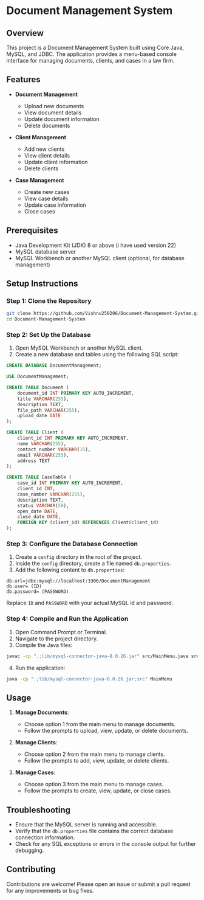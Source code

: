 # Document Management System

## Overview

This project is a Document Management System built using Core Java, MySQL, and JDBC. The application provides a menu-based console interface for managing documents, clients, and cases in a law firm.

## Features

- **Document Management**
  - Upload new documents
  - View document details
  - Update document information
  - Delete documents

- **Client Management**
  - Add new clients
  - View client details
  - Update client information
  - Delete clients

- **Case Management**
  - Create new cases
  - View case details
  - Update case information
  - Close cases

## Prerequisites

- Java Development Kit (JDK) 8 or above (i have used version 22)
- MySQL database server
- MySQL Workbench or another MySQL client (optional, for database management)

## Setup Instructions

### Step 1: Clone the Repository

```sh
git clone https://github.com/Vishnu250206/Document-Management-System.git
cd Document-Management-System
```

### Step 2: Set Up the Database

1. Open MySQL Workbench or another MySQL client.
2. Create a new database and tables using the following SQL script:

```sql
CREATE DATABASE DocumentManagement;

USE DocumentManagement;

CREATE TABLE Document (
    document_id INT PRIMARY KEY AUTO_INCREMENT,
    title VARCHAR(255),
    description TEXT,
    file_path VARCHAR(255),
    upload_date DATE
);

CREATE TABLE Client (
    client_id INT PRIMARY KEY AUTO_INCREMENT,
    name VARCHAR(255),
    contact_number VARCHAR(15),
    email VARCHAR(255),
    address TEXT
);

CREATE TABLE CaseTable (
    case_id INT PRIMARY KEY AUTO_INCREMENT,
    client_id INT,
    case_number VARCHAR(255),
    description TEXT,
    status VARCHAR(50),
    open_date DATE,
    close_date DATE,
    FOREIGN KEY (client_id) REFERENCES Client(client_id)
);
```

### Step 3: Configure the Database Connection

1. Create a `config` directory in the root of the project.
2. Inside the `config` directory, create a file named `db.properties`.
3. Add the following content to `db.properties`:

```properties
db.url=jdbc:mysql://localhost:3306/DocumentManagement
db.user= (ID)
db.password= (PASSWORD)
```

Replace `ID` and `PASSWORD` with your actual MySQL id and password.

### Step 4: Compile and Run the Application

1. Open Command Prompt or Terminal.
2. Navigate to the project directory.
3. Compile the Java files:

```sh
javac -cp ".;lib/mysql-connector-java-8.0.26.jar" src/MainMenu.java src/DocumentManager.java src/ClientManager.java src/CaseManager.java src/db/DBConnection.java
```

4. Run the application:

```sh
java -cp ".;lib/mysql-connector-java-8.0.26.jar;src" MainMenu
```

## Usage

1. **Manage Documents**:
   - Choose option 1 from the main menu to manage documents.
   - Follow the prompts to upload, view, update, or delete documents.

2. **Manage Clients**:
   - Choose option 2 from the main menu to manage clients.
   - Follow the prompts to add, view, update, or delete clients.

3. **Manage Cases**:
   - Choose option 3 from the main menu to manage cases.
   - Follow the prompts to create, view, update, or close cases.

## Troubleshooting

- Ensure that the MySQL server is running and accessible.
- Verify that the `db.properties` file contains the correct database connection information.
- Check for any SQL exceptions or errors in the console output for further debugging.

## Contributing

Contributions are welcome! Please open an issue or submit a pull request for any improvements or bug fixes.